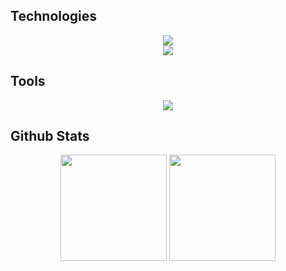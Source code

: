 ## Technologies
<div align="center">
    <img src="https://skillicons.dev/icons?i=html,js,css">
</div>
<div align="center">
    <img src="https://skillicons.dev/icons?i=c,cpp,java,r,haskell,py">
</div>

## Tools
<div align="center">
    <img src="https://skillicons.dev/icons?i=git,mysql,vscode,wordpress,flask">
</div>

## Github Stats
<div align="center">
    <img height="170cm" src="https://github-readme-stats.vercel.app/api?username=giovananog&show_icons=true&theme=github_dark"/>
    <img height="170cm" src="https://github-readme-stats.vercel.app/api/top-langs/?username=giovananog&layout=compact&langs_count=16&theme=github_dark"/>
</div>
